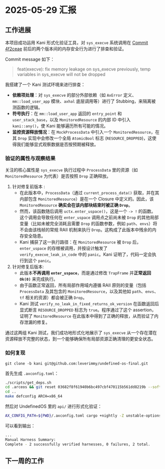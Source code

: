 # 2025-05-29 汇报

## 工作进展

本项目成功运用 Kani 形式化验证工具，对 `sys_execve` 系统调用在 [Commit 4f2ceae](https://github.com/eternalcomet/undefined-os-final/commit/4f2ceaec3abc147ee764b3f6d6e82315a0932236) 前后的两个版本间的内存安全行为进行了排查和验证。

Commit message 如下：

> feat(execve): fix memory leakage on sys_execve
> previously, temp variables in sys_execve will not be dropped

我搭建了一个 Kani 测试环境来进行排查：

- **依赖项处理**：对 `sys_execve` 的部分外部依赖（如 `AxError` 定义、`mm::load_user_app` 模块、`axhal` 底层调用等）进行了 Stubbing，来隔离被测函数的逻辑。
- **符号执行**：在 `mm::load_user_app` 返回的 `entry_point` 和 `user_stack_base`，以及 `MonitoredResource` 的内部 ID 中引入 `kani::any()`，使 Kani 能够遍历所有可能的情况。
- **监控资源释放情况**：在 `MockProcessData` 中引入一个 `MonitoredResource`，在其 `Drop` 实现中会修改一个全局 `AtomicBool` 标志 (`RESOURCE_DROPPED`)，这使得我们能够显式观察数据是否按预期被释放。

### 验证的属性与观察结果

关注的核心属性是 `sys_execve` 执行过程中 `ProcessData` 里的资源（如 `MonitoredResource` 为代表）是否按照 `Drop` 正确释放。

1. 针对修复前版本 :
   - 在此版本中，`ProcessData`（通过 `current_process_data()` 获取，并在其内部包含 `MonitoredResource`）是在一个 Closure 中定义的。因此，该 `MonitoredResource` **确实会在该内部块结束时被正确 `Drop`**。
   - 然而，该函数随后调用 `uctx.enter_uspace()`，这是一个 `-> !` 的函数。这个调用会导致任何在 `enter_uspace` 调用点之前尚未被 `Drop` 的其他局部变量（比如未被完全消耗且需要 `Drop` 的函数参数，例如 `path`、`envs`）将不会由该栈帧的常规 RAII 机制来执行 `Drop`。这构成了此版本中残余的内存安全隐患。
   - Kani 捕获了这一执行路径：在 `MonitoredResource` 被 `Drop` 后，`enter_uspace` 的存根被调用，并按设计触发了 `verify_execve_leak_in_code` 中的 `panic`。Kani 证明了，代码一定会执行到这个 `panic`。
2. 针对修复后版本:
   - 此版本**不再调用 `enter_uspace`**，而是通过修改 `TrapFrame` 并**正常返回 `Ok(0)`** 来完成执行。
   - 由于函数正常返回，所有局部作用域内遵循 RAII 原则的变量（包括 `ProcessData` 及其包含的 `MonitoredResource`，以及其他如 `path`、`envs`、`tf` 相关的资源）都会被正确 `Drop`。
   - Kani 测试 `verify_no_leak_in_fixed_returns_ok_version` 在函数返回后显式断言 `RESOURCE_DROPPED` 标志为 `true`。程序通过了这个 assertion，证明了 `MonitoredResource` 在此版本中得到了正确的释放，从而验证了内存泄漏的修复。

通过这两组 Kani 测试，我们成功地形式化地展示了 `sys_execve` 从一个存在潜在资源释放不完整的状态，到一个能够确保所有局部资源正确清理的更安全状态。

### 如何复现

```
git clone -b kani git@github.com:leverimmy/undefined-os-final.git
```

首先生成 `.axconfig.toml`：

```bash
./scripts/get_deps.sh
cd .arceos && git reset 03682f8f61940b6bc497cbf470115b561dd8219b --soft
cd ..
make defconfig ARCH=x86_64
```

然后对 UndefinedOS 里的 `api/` 进行形式化验证：

```bash
AX_CONFIG_PATH=${PWD}/.axconfig.toml cargo +nightly -Z unstable-options -C api/ kani -Z unstable-options --ignore-global-asm
```

可以看到输出：

```bash
...
Manual Harness Summary:
Complete - 2 successfully verified harnesses, 0 failures, 2 total.
```

## 下一周的工作

